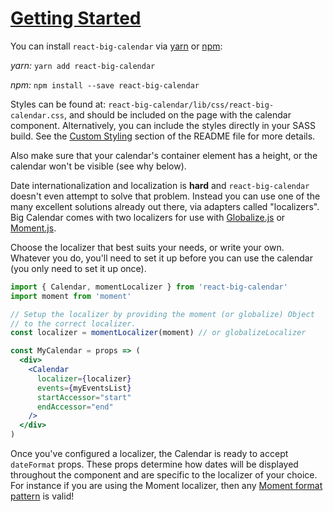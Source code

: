 # <a id='intro' href='#intro'>Getting Started</a>

You can install `react-big-calendar` via [yarn](https://yarnpkg.com/en/) or [npm](https://www.npmjs.com/):

_yarn:_ `yarn add react-big-calendar`

_npm:_ `npm install --save react-big-calendar`

Styles can be found at: `react-big-calendar/lib/css/react-big-calendar.css`, and should be included on the page
with the calendar component. Alternatively, you can include the styles directly in your SASS build. See the [Custom Styling](https://github.com/intljusticemission/react-big-calendar/blob/master/README.md#custom-styling) section of the README file for more details.

Also make sure that your calendar's container
element has a height, or the calendar won't be visible (see why below).

Date internationalization and localization is **hard** and `react-big-calendar` doesn't even attempt to
solve that problem. Instead you can use one of the many excellent solutions already
out there, via adapters called "localizers". Big Calendar comes with two localizers for use
with [Globalize.js](https://github.com/jquery/globalize) or [Moment.js](http://momentjs.com/).

Choose the localizer that best suits your needs, or write your own. Whatever you do, you'll need to set it up
before you can use the calendar (you only need to set it up once).

```jsx
import { Calendar, momentLocalizer } from 'react-big-calendar'
import moment from 'moment'

// Setup the localizer by providing the moment (or globalize) Object
// to the correct localizer.
const localizer = momentLocalizer(moment) // or globalizeLocalizer

const MyCalendar = props => (
  <div>
    <Calendar
      localizer={localizer}
      events={myEventsList}
      startAccessor="start"
      endAccessor="end"
    />
  </div>
)
```

Once you've configured a localizer, the Calendar is ready to accept `dateFormat` props. These props determine
how dates will be displayed throughout the component and are specific to the localizer of your choice. For
instance if you are using the Moment localizer,
then any [Moment format pattern](http://momentjs.com/docs/#/displaying/format/) is valid!
